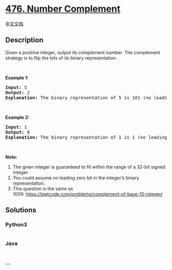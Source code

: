 # [476. Number Complement](https://leetcode.com/problems/number-complement)

[中文文档](/solution/0400-0499/0476.Number%20Complement/README.md)

## Description

<p>Given a positive integer, output its complement number. The complement strategy is to flip the bits of its binary representation.</p>

<p>&nbsp;</p>

<p><b>Example 1:</b></p>

<pre>
<b>Input:</b> 5
<b>Output:</b> 2
<b>Explanation:</b> The binary representation of 5 is 101 (no leading zero bits), and its complement is 010. So you need to output 2.
</pre>

<p>&nbsp;</p>

<p><b>Example 2:</b></p>

<pre>
<b>Input:</b> 1
<b>Output:</b> 0
<b>Explanation:</b> The binary representation of 1 is 1 (no leading zero bits), and its complement is 0. So you need to output 0.
</pre>

<p>&nbsp;</p>

<p><b>Note:</b></p>

<ol>
	<li>The given integer is guaranteed to fit within the range of a 32-bit signed integer.</li>
	<li>You could assume no leading zero bit in the integer&rsquo;s binary representation.</li>
	<li>This question is the same as 1009:&nbsp;<a href="https://leetcode.com/problems/complement-of-base-10-integer/">https://leetcode.com/problems/complement-of-base-10-integer/</a></li>
</ol>

## Solutions

<!-- tabs:start -->

### **Python3**

```python

```

### **Java**

```java

```

### **...**

```

```

<!-- tabs:end -->
